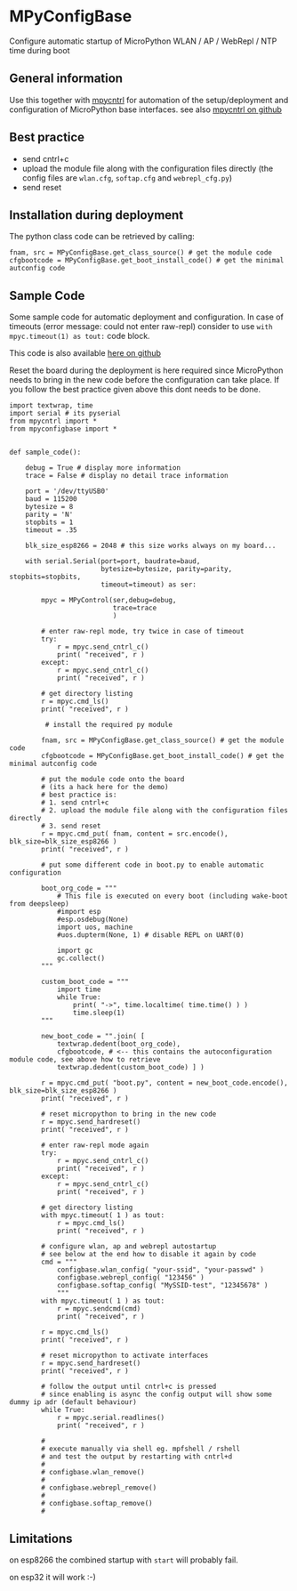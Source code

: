 
# MPyConfigBase

Configure automatic startup of MicroPython WLAN / AP / WebRepl / NTP time during boot 

## General information

Use this together with [mpycntrl](https://pypi.org/project/mpycntrl/) for automation of the setup/deployment and configuration of MicroPython base interfaces. see also [mpycntrl on github](https://github.com/kr-g/mpycntrl)

## Best practice

* send cntrl+c
* upload the module file along with the configuration files directly (the config files are `wlan.cfg`, `softap.cfg` and `webrepl_cfg.py`)
* send reset

## Installation during deployment

The python class code can be retrieved by calling:

    fnam, src = MPyConfigBase.get_class_source() # get the module code
    cfgbootcode = MPyConfigBase.get_boot_install_code() # get the minimal autconfig code
 

## Sample Code

Some sample code for automatic deployment and configuration. In case of timeouts (error message: could not enter raw-repl) consider to use `with mpyc.timeout(1) as tout:` code block. 

This code is also available [here on github](https://github.com/kr-g/mpyconfigbase)

Reset the board during the deployment is here required since MicroPython needs to bring in the new code before the configuration can take place. If you follow the best practice given above this dont needs to be done.


    import textwrap, time
    import serial # its pyserial 
    from mpycntrl import *
    from mpyconfigbase import *


    def sample_code():
        
        debug = True # display more information 
        trace = False # display no detail trace information 

        port = '/dev/ttyUSB0'
        baud = 115200
        bytesize = 8
        parity = 'N'
        stopbits = 1
        timeout = .35
        
        blk_size_esp8266 = 2048 # this size works always on my board...

        with serial.Serial(port=port, baudrate=baud,
                           bytesize=bytesize, parity=parity, stopbits=stopbits,
                           timeout=timeout) as ser:

            mpyc = MPyControl(ser,debug=debug,
                              trace=trace
                              )
                
            # enter raw-repl mode, try twice in case of timeout
            try:
                r = mpyc.send_cntrl_c()
                print( "received", r )
            except:
                r = mpyc.send_cntrl_c()
                print( "received", r )
            
            # get directory listing
            r = mpyc.cmd_ls()
            print( "received", r )
     
             # install the required py module
     
            fnam, src = MPyConfigBase.get_class_source() # get the module code
            cfgbootcode = MPyConfigBase.get_boot_install_code() # get the minimal autconfig code
     
            # put the module code onto the board
            # (its a hack here for the demo)
            # best practice is:
            # 1. send cntrl+c
            # 2. upload the module file along with the configuration files directly
            # 3. send reset
            r = mpyc.cmd_put( fnam, content = src.encode(), blk_size=blk_size_esp8266 )
            print( "received", r )

            # put some different code in boot.py to enable automatic configuration

            boot_org_code = """
                # This file is executed on every boot (including wake-boot from deepsleep)
                #import esp
                #esp.osdebug(None)
                import uos, machine
                #uos.dupterm(None, 1) # disable REPL on UART(0)

                import gc
                gc.collect()
            """
            
            custom_boot_code = """
                import time
                while True:
                    print( "->", time.localtime( time.time() ) )
                    time.sleep(1)
            """
            
            new_boot_code = "".join( [
                textwrap.dedent(boot_org_code),
                cfgbootcode, # <-- this contains the autoconfiguration module code, see above how to retrieve 
                textwrap.dedent(custom_boot_code) ] )
            
            r = mpyc.cmd_put( "boot.py", content = new_boot_code.encode(), blk_size=blk_size_esp8266 )
            print( "received", r )
           
            # reset micropython to bring in the new code
            r = mpyc.send_hardreset()
            print( "received", r )
                  
            # enter raw-repl mode again
            try:
                r = mpyc.send_cntrl_c()
                print( "received", r )
            except:
                r = mpyc.send_cntrl_c()
                print( "received", r )

            # get directory listing
            with mpyc.timeout( 1 ) as tout:
                r = mpyc.cmd_ls()
                print( "received", r )

            # configure wlan, ap and webrepl autostartup
            # see below at the end how to disable it again by code
            cmd = """
                configbase.wlan_config( "your-ssid", "your-passwd" )
                configbase.webrepl_config( "123456" )
                configbase.softap_config( "MySSID-test", "12345678" )
                """
            with mpyc.timeout( 1 ) as tout:
                r = mpyc.sendcmd(cmd)
                print( "received", r )

            r = mpyc.cmd_ls()
            print( "received", r )

            # reset micropython to activate interfaces
            r = mpyc.send_hardreset()
            print( "received", r )
            
            # follow the output until cntrl+c is pressed
            # since enabling is async the config output will show some dummy ip adr (default behaviour)
            while True:
                r = mpyc.serial.readlines()
                print( "received", r )
               
            # 
            # execute manually via shell eg. mpfshell / rshell
            # and test the output by restarting with cntrl+d
            #
            # configbase.wlan_remove()
            #
            # configbase.webrepl_remove()
            #
            # configbase.softap_remove()
            # 
               
## Limitations

on esp8266 the combined startup with `start` will probably fail.

on esp32 it will work :-)


